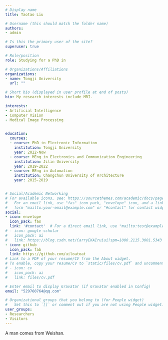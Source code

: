 ```yaml
---
# Display name
title: Taotao Liu

# Username (this should match the folder name)
authors:
- admin

# Is this the primary user of the site?
superuser: true

# Role/position
role: Studying for a PhD in

# Organizations/Affiliations
organizations:
- name: Tongji University
  url: ""

# Short bio (displayed in user profile at end of posts)
bio: My research interests include MRI.

interests:
- Artificial Intelligence
- Computer Vision
- Medical Image Processing
  

education:
  courses:
  - course: PhD in Electronic Information
    institution: Tongji University
    year: 2022-Now
  - course: MEng in Electronics and Communication Engineering
    institution: Jilin University
    year: 2019-2022
  - course: BEng in Automation
    institution: Changchun University of Architecture
    year: 2015-2019


# Social/Academic Networking
# For available icons, see: https://sourcethemes.com/academic/docs/page-builder/#icons
#   For an email link, use "fas" icon pack, "envelope" icon, and a link in the
#   form "mailto:your-email@example.com" or "#contact" for contact widget.
social:
- icon: envelope
  icon_pack: fas
  link: '#contact'  # For a direct email link, use "mailto:test@example.org".
# - icon: google-scholar
#   icon_pack: ai
#   link: https://blog.csdn.net/CarryEKAIruiui?spm=1000.2115.3001.5343
- icon: github
  icon_pack: fab
  link: https://github.com/uiloatoat
# Link to a PDF of your resume/CV from the About widget.
# To enable, copy your resume/CV to `static/files/cv.pdf` and uncomment the lines below.
# - icon: cv
#   icon_pack: ai
#   link: files/cv.pdf

# Enter email to display Gravatar (if Gravatar enabled in Config)
email: "529760764@qq.com"

# Organizational groups that you belong to (for People widget)
#   Set this to `[]` or comment out if you are not using People widget.
user_groups:
- Researchers
- Visitors
---
```


A man comes from Weishan.

